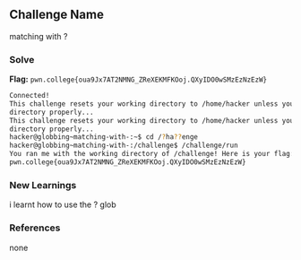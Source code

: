 ## Challenge Name
matching with ?

### Solve
**Flag:** `pwn.college{oua9Jx7AT2NMNG_ZReXEKMFKOoj.QXyIDO0wSMzEzNzEzW}`

```bash
Connected!
This challenge resets your working directory to /home/hacker unless you change 
directory properly...
This challenge resets your working directory to /home/hacker unless you change 
directory properly...
hacker@globbing~matching-with-:~$ cd /?ha??enge
hacker@globbing~matching-with-:/challenge$ /challenge/run
You ran me with the working directory of /challenge! Here is your flag:
pwn.college{oua9Jx7AT2NMNG_ZReXEKMFKOoj.QXyIDO0wSMzEzNzEzW}
```

### New Learnings
i learnt how to use the ? glob

### References 
none
